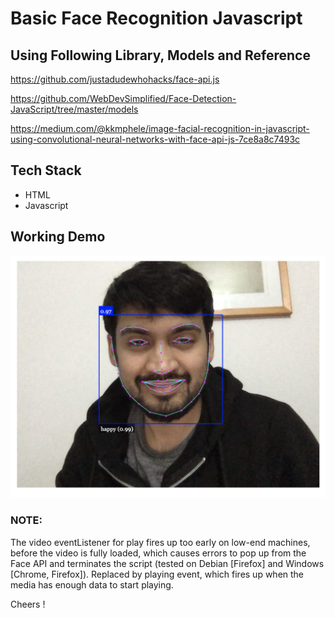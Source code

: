 # Basic Face Recognition Javascript

## Using Following Library, Models and Reference

https://github.com/justadudewhohacks/face-api.js

https://github.com/WebDevSimplified/Face-Detection-JavaScript/tree/master/models

https://medium.com/@kkmphele/image-facial-recognition-in-javascript-using-convolutional-neural-networks-with-face-api-js-7ce8a8c7493c

## Tech Stack

- HTML
- Javascript


## Working Demo

![alt sample demo](https://github.com/shadman/face-recognition-javascript/blob/main/me.jpg)


### NOTE:

The video eventListener for play fires up too early on low-end machines, before the video is fully loaded, which causes errors to pop up from the Face API and terminates the script (tested on Debian [Firefox] and Windows [Chrome, Firefox]). Replaced by playing event, which fires up when the media has enough data to start playing.



Cheers !
